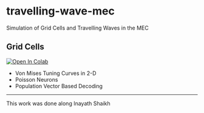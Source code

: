 # travelling-wave-mec
Simulation of Grid Cells and Travelling Waves in the MEC

## Grid Cells
[![Open In Colab](https://colab.research.google.com/assets/colab-badge.svg)](https://colab.research.google.com/github/divyanshgupt/travelling-wave-mec/blob/main/Grid%20Cells.ipynb?authuser=1)
* Von Mises Tuning Curves in 2-D
* Poisson Neurons
* Population Vector Based Decoding

-----
This work was done along Inayath Shaikh


